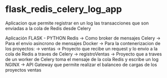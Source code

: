 # flask_redis_celery_log_app
Aplicacion que permite registrar en un log las transacciones que son enviadas a la cola de Redis desde Celery

Aplicación FLASK - PYTHON
Redis -> Como broker de mensajes
Celery -> Para el envio asincrono de mensajes
Docker -> Para la contenerizacion de los proyectos:
    -> ventas -> Proyecto que recibe un request y lo envio a la cola de Redis a traves de Celery
    -> registroVentas -> Proyecto que a traves de un worker de Celery toma el mensaje de la cola Redis y escribe un log
NGINX -> API Gateway que permite realizar el balanceo de cargas de los proyectos ventas

